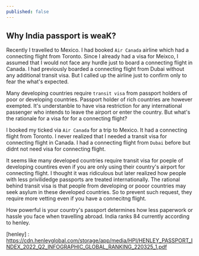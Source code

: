 ```yaml
---
published: false
---
```


## Why India passport is weaK?

Recently I travelled to Mexico. I had booked `Air Canada` airline which had a connecting flight from Toronto. Since I already had a visa for Meixco, I assumed that I would not face any hurdle just to board a connecting flight in Canada. I had previously boarded a connecting flight from Dubai without any additional transit visa. But I called up the airline just to confirm only to fear the what's expected. 

Many developing countries require `transit visa` from passport holders of poor or developing countries. Passport holder of rich countries are however exempted. It's understanble to have visa restriction for any international passenger who intends to leave the airport or enter the country. But what's the rationale for a visa for for a connecting flight?



I booked my ticked via `Air Canada` for a trip to Mexico. It had a connecting flight from Toronto. I never realized that I needed a transit visa for connecting flight in Canada. I had a connecting flight from `Dubai` before but didnt not need visa for connecting flight. 

It seems like many developed countries require transit visa for poeple of developing countires even if you are only using their country's airport for connecting flight. I thought it was ridiculous but later realized how people with less privilidedge passports are treated internationally. The rational behind transit visa is that people from developing or pooor countries may seek asylum in these developed countries. So to prevent such request, they require more vetting even if you have a connecitng flight. 

How powerful is your country's passport determines how less paperwork or hassle you face when travelling abroad. India ranks 84 currently according to henley. 

[henley] : https://cdn.henleyglobal.com/storage/app/media/HPI/HENLEY_PASSPORT_INDEX_2022_Q2_INFOGRAPHIC_GLOBAL_RANKING_220325_1.pdf
